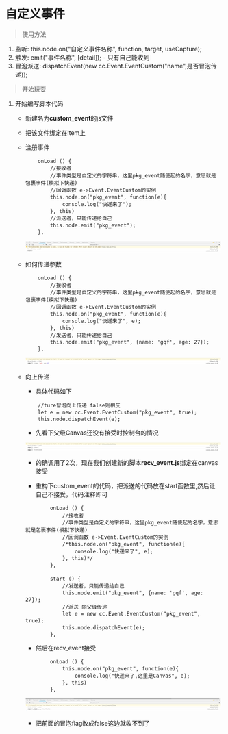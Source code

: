 # 自定义事件
> 使用方法
1. 监听: this.node.on("自定义事件名称", function, target, useCapture);
2. 触发:  emit("事件名称", [detail]); - 只有自己能收到
3. 冒泡派送: dispatchEvent(new cc.Event.EventCustom("name",是否冒泡传递));

> 开始玩耍
1. 开始编写脚本代码
    * 新建名为**custom_event**的js文件
    * 把该文件绑定在item上
    * 注册事件
        ```
            onLoad () {
                //接收者
                //事件类型是自定义的字符串，这里pkg_event随便起的名字，意思就是包裹事件(模拟下快递)
                //回调函数 e->Event.EventCustom的实例
                this.node.on("pkg_event", function(e){
                    console.log("快递来了");
                }, this)
                //派送者，只能传递给自己
                this.node.emit("pkg_event");
            },
        ```
        
        ![](./images/自定义事件控制台打印.jpg)
        
    * 如何传递参数
        ```
            onLoad () {
                //接收者
                //事件类型是自定义的字符串，这里pkg_event随便起的名字，意思就是包裹事件(模拟下快递)
                //回调函数 e->Event.EventCustom的实例
                this.node.on("pkg_event", function(e){
                    console.log("快递来了", e);
                }, this)
                //发送者，只能传递给自己
                this.node.emit("pkg_event", {name: 'gqf', age: 27});
            },
        ```
        
        ![](./images/自定义事件传递参数.jpg)
        
    * 向上传递
        * 具体代码如下
        ```
            //ture冒泡向上传递 false则相反
            let e = new cc.Event.EventCustom("pkg_event", true);
            this.node.dispatchEvent(e);
        ```
        * 先看下父级Canvas还没有接受时控制台的情况
        
        ![](./images/自定义事件冒泡.jpg)
        
        * 的确调用了2次，现在我们创建新的脚本**recv_event.js**绑定在canvas接受
        
        * 重构下custom_event的代码，把派送的代码放在start函数里,然后让自己不接受，代码注释即可
        ```
                onLoad () {
                    //接收者
                    //事件类型是自定义的字符串，这里pkg_event随便起的名字，意思就是包裹事件(模拟下快递)
                    //回调函数 e->Event.EventCustom的实例
                    /*this.node.on("pkg_event", function(e){
                        console.log("快递来了", e);
                    }, this)*/
                },
            
                start () {
                    //发送者，只能传递给自己
                    this.node.emit("pkg_event", {name: 'gqf', age: 27});
                    //派送 向父级传递
                    let e = new cc.Event.EventCustom("pkg_event", true);
                    this.node.dispatchEvent(e);
                },
        ```
        
        * 然后在recv_event接受
        ```
                onLoad () {
                    this.node.on("pkg_event", function(e){
                        console.log("快递来了,这里是Canvas", e);
                    }, this)
                },
        ```
        
        ![](./images/自定义事件向Canvas传递.jpg)
        
        * 把前面的冒泡flag改成false这边就收不到了